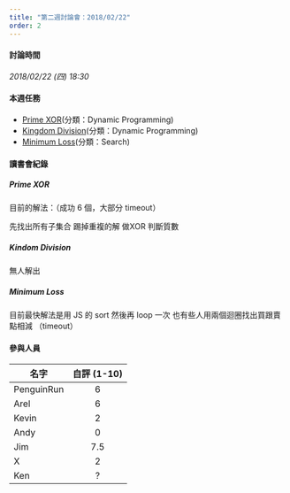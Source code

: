 ```yaml
---
title: "第二週討論會：2018/02/22"
order: 2
---
```


#### 討論時間

*2018/02/22 (四) 18:30*

#### 本週任務

- [Prime XOR](https://www.hackerrank.com/challenges/prime-xor/problem)(分類：Dynamic Programming)
- [Kingdom Division](https://www.hackerrank.com/challenges/kingdom-division/problem)(分類：Dynamic Programming)
- [Minimum Loss](https://www.hackerrank.com/challenges/minimum-loss/problem)(分類：Search)

#### 讀書會紀錄


##### Prime XOR

目前的解法：（成功 6 個，大部分 timeout）

先找出所有子集合
踢掉重複的解
做XOR
判斷質數

##### Kindom Division

無人解出

##### Minimum Loss

目前最快解法是用 JS 的 sort 然後再 loop 一次
也有些人用兩個迴圈找出買跟賣點相減 （timeout）


#### 參與人員

| 名字 | 自評 (1-10) |
| ------------- |:-------------:| 
| PenguinRun | 6 | 
| Arel | 6 |
| Kevin | 2 |
| Andy | 0 |
| Jim | 7.5 |
| X | 2 |
| Ken | ? |